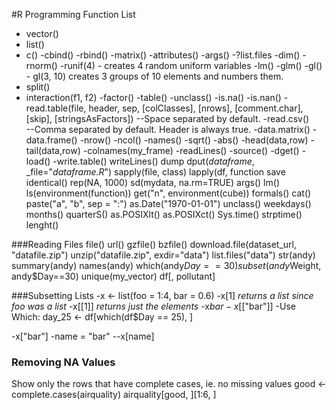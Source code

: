 #R Programming Function List

- vector()
- list()
- c()
-cbind()
-rbind()
-matrix()
-attributes()
-args()
-?list.files
-dim()
-rnorm()
-runif(4) - creates 4 random uniform variables
-lm()
-glm()
-gl() - gl(3, 10) creates 3 groups of 10 elements and numbers them.
- split()
- interaction(f1, f2)
-factor()
-table()
-unclass()
-is.na()
-is.nan()
-read.table(file, header, sep, [colClasses], [nrows], [comment.char], [skip], [stringsAsFactors])
--Space separated by default.
-read.csv()  
--Comma separated by default. Header is always true.
-data.matrix()
-data.frame()
-nrow()
-ncol()
-names()
-sqrt()
-abs()
-head(data,row)
-tail(data,row)
-colnames(my_frame)
-readLines()
-source()
-dget()
-load()
-write.table()
writeLines()
dump
dput(_dataframe_, _file="_dataframe.R_")
sapply(file, class)
lapply(df, function
save
identical()
rep(NA, 1000)
sd(mydata, na.rm=TRUE)
args()
lm()
ls(environment(function))
get("n", environment(cube))
formals()
cat()
paste("a", "b", sep = ":")
as.Date("1970-01-01")
unclass()
weekdays()
months()
quarterS()
as.POSIXlt()
as.POSIXct()
Sys.time()
strptime()
lenght()

###Reading Files
file()
url()
gzfile()
bzfile()
download.file(dataset_url, "datafile.zip")
unzip("datafile.zip", exdir="data")
list.files("data")
str(andy)
summary(andy)
names(andy)
which(andy$Day == 30)
subset(andy$Weight, andy$Day==30)
unique(my_vector)
df[, pollutant]


###Subsetting Lists
-x <- list(foo = 1:4, bar = 0.6)
-x[1]  _returns a list since foo was a list_
-x[[1]] _returns just the elements_
-x$bar
-x$[["bar"]]
-Use Which: day_25 <- df[which(df$Day == 25), ]

-x["bar"]
-name = "bar"
--x[name]

### Removing NA Values
Show only the rows that have complete cases, ie. no missing values
good <- complete.cases(airquality)
airquality[good, ][1:6, ]

